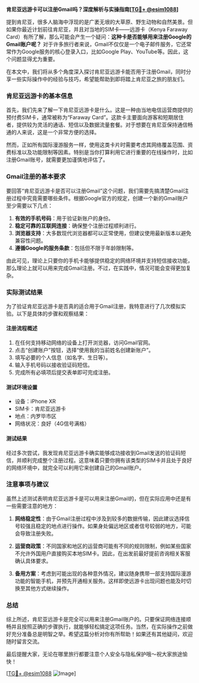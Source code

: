**肯尼亚远游卡可以注册Gmail吗？深度解析与实操指南[[TG💪+ @esim1088](https://t.me/s/esim1088)]**

提到肯尼亚，很多人脑海中浮现的是广袤无垠的大草原、野生动物和自然美景。但如果你最近计划前往肯尼亚，并且对当地的SIM卡——远游卡（Kenya Faraway Card）有所了解，那么可能会产生一个疑问：**这种卡是否能够用来注册Google的Gmail账户呢？** 对于许多旅行者来说，Gmail不仅仅是一个电子邮件服务，它还常常作为Google服务的核心登录入口，比如Google Play、YouTube等。因此，这个问题显得尤为重要。

在本文中，我们将从多个角度深入探讨肯尼亚远游卡能否用于注册Gmail，同时分享一些实际操作中的经验与技巧，希望能帮助到即将踏上肯尼亚之旅的朋友们。

### 肯尼亚远游卡的基本信息

首先，我们先来了解一下肯尼亚远游卡是什么。这是一种由当地电信运营商提供的预付费SIM卡，通常被称为“Faraway Card”。这款卡主要面向游客和短期居住者，提供较为灵活的通话、短信以及数据流量套餐。对于想要在肯尼亚保持通信畅通的人来说，这是一个非常方便的选择。

然而，正如所有国际漫游服务一样，使用这类卡片时需要考虑其网络覆盖范围、资费标准以及功能限制等因素。特别是当你打算利用它进行重要的在线操作时，比如注册Gmail账号，就需要更加谨慎地评估了。

### Gmail注册的基本要求

要回答“肯尼亚远游卡是否可以注册Gmail”这个问题，我们需要先搞清楚Gmail注册过程中究竟需要哪些条件。根据Google官方的规定，创建一个新的Gmail账户至少需要以下几点：

1. **有效的手机号码**：用于验证新账户的身份。
2. **稳定可靠的互联网连接**：确保整个注册过程顺利进行。
3. **浏览器支持**：大多数现代浏览器都可以正常使用，但建议使用最新版本以避免兼容性问题。
4. **遵循Google的服务条款**：包括但不限于年龄限制等。

由此可见，理论上只要你的手机卡能够提供稳定的网络环境并支持短信接收功能，那么理论上就可以用来完成Gmail注册。不过，在实践中，情况可能会变得更加复杂。

### 实际测试结果

为了验证肯尼亚远游卡是否真的适合用于Gmail注册，我特意进行了几次模拟实验。以下是具体的步骤和观察结果：

#### 注册流程概述
1. 在任何支持移动网络的设备上打开浏览器，访问Gmail官网。
2. 点击“创建账户”按钮，选择“使用我的当前姓名创建新账户”。
3. 填写必要的个人信息（如名字、生日等）。
4. 输入手机号码以接收验证码短信。
5. 完成所有必填项后提交表单即可完成注册。

#### 测试环境设置
- 设备：iPhone XR
- SIM卡：肯尼亚远游卡
- 地点：内罗毕市区
- 网络状况：良好（4G信号满格）

#### 测试结果
经过多次尝试，我发现肯尼亚远游卡确实能够成功接收到Gmail发送的验证码短信，并顺利完成整个注册过程。这意味着只要你拥有该类型的SIM卡并且处于良好的网络环境中，就完全可以利用它来创建自己的Gmail账户。

### 注意事项与建议

虽然上述测试表明肯尼亚远游卡是可以用来注册Gmail的，但在实际应用中还是有一些需要注意的地方：

1. **网络稳定性**：由于Gmail注册过程中涉及到较多的数据传输，因此建议选择信号较强且稳定的地点进行操作。如果身处偏远地区或者信号较弱的地方，可能会导致注册失败。
   
2. **运营商政策**：不同国家和地区的运营商可能有不同的规则限制，例如某些国家不允许外国用户直接购买本地SIM卡。因此，在出发前最好提前咨询相关客服确认具体要求。

3. **备用方案**：考虑到可能出现的各种意外情况，建议随身携带一部支持国际漫游功能的智能手机，并预先开通相关服务。这样即使远游卡出现问题也能及时切换至其他方式继续操作。

### 总结

综上所述，肯尼亚远游卡是完全可以用来注册Gmail账户的。只要保证网络连接顺畅并且按照正确的步骤执行，就能够轻松搞定这项任务。当然，在实际操作之前做好充分准备总是明智之举。希望这篇分析对你有所帮助！如果还有其他疑问，欢迎随时留言交流。

最后提醒大家，无论在哪里旅行都要注意个人安全与隐私保护哦～祝大家旅途愉快！

[[TG💪+ @esim1088](https://t.me/s/esim1088) ![Image](https://i.postimg.cc/4NQfJmqS/Snipaste-2025-05-13-00-14-12.png)]